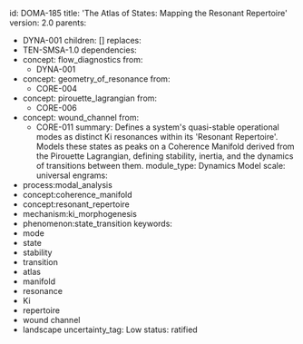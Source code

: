 id: DOMA-185
title: 'The Atlas of States: Mapping the Resonant Repertoire'
version: 2.0
parents:
- DYNA-001
children: []
replaces:
- TEN-SMSA-1.0
dependencies:
- concept: flow_diagnostics
  from:
  - DYNA-001
- concept: geometry_of_resonance
  from:
  - CORE-004
- concept: pirouette_lagrangian
  from:
  - CORE-006
- concept: wound_channel
  from:
  - CORE-011
summary: Defines a system's quasi-stable operational modes as distinct Ki resonances
  within its 'Resonant Repertoire'. Models these states as peaks on a Coherence Manifold
  derived from the Pirouette Lagrangian, defining stability, inertia, and the dynamics
  of transitions between them.
module_type: Dynamics Model
scale: universal
engrams:
- process:modal_analysis
- concept:coherence_manifold
- concept:resonant_repertoire
- mechanism:ki_morphogenesis
- phenomenon:state_transition
keywords:
- mode
- state
- stability
- transition
- atlas
- manifold
- resonance
- Ki
- repertoire
- wound channel
- landscape
uncertainty_tag: Low
status: ratified